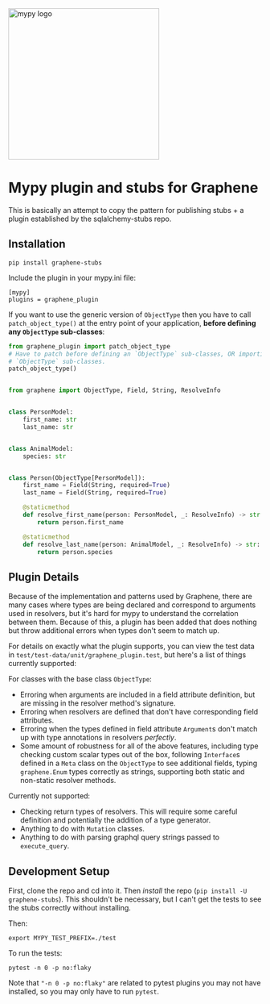 <img src="http://mypy-lang.org/static/mypy_light.svg" alt="mypy logo" width="300px"/>

Mypy plugin and stubs for Graphene
====================================

This is basically an attempt to copy the pattern for publishing stubs + a plugin established by the sqlalchemy-stubs repo.

## Installation
`pip install graphene-stubs`

Include the plugin in your mypy.ini file:
```
[mypy]
plugins = graphene_plugin
```

If you want to use the generic version of `ObjectType` then you have to call `patch_object_type()` at the entry point of your application, **before defining any `ObjectType` sub-classes**:
```python
from graphene_plugin import patch_object_type
# Have to patch before defining an `ObjectType` sub-classes, OR importing any modules that define
# `ObjectType` sub-classes.
patch_object_type()


from graphene import ObjectType, Field, String, ResolveInfo


class PersonModel:
    first_name: str
    last_name: str


class AnimalModel:
    species: str


class Person(ObjectType[PersonModel]):
    first_name = Field(String, required=True)
    last_name = Field(String, required=True)

    @staticmethod
    def resolve_first_name(person: PersonModel, _: ResolveInfo) -> str:
        return person.first_name

    @staticmethod
    def resolve_last_name(person: AnimalModel, _: ResolveInfo) -> str:  # fails
        return person.species
```

## Plugin Details
Because of the implementation and patterns used by Graphene, there are many cases where types are being declared and correspond to arguments used in resolvers, but it's hard for mypy to understand the correlation between them. Because of this, a plugin has been added that does nothing but throw additional errors when types don't seem to match up.

For details on exactly what the plugin supports, you can view the test data in `test/test-data/unit/graphene_plugin.test`, but here's a list of things currently supported:

For classes with the base class `ObjectType`:
- Erroring when arguments are included in a field attribute definition, but are missing in the resolver method's signature.
- Erroring when resolvers are defined that don't have corresponding field attributes.
- Erroring when the types defined in field attribute `Argument`s don't match up with type annotations in resolvers *perfectly*.
- Some amount of robustness for all of the above features, including type checking custom scalar types out of the box, following `Interface`s defined in a `Meta` class on the `ObjectType` to see additional fields, typing `graphene.Enum` types correctly as strings, supporting both static and non-static resolver methods.


Currently not supported:
- Checking return types of resolvers. This will require some careful definition and potentially the addition of a type generator.
- Anything to do with `Mutation` classes.
- Anything to do with parsing graphql query strings passed to `execute_query`.

## Development Setup

First, clone the repo and cd into it. Then _install_ the repo (`pip install -U graphene-stubs`). This shouldn't be necessary, but I can't get the tests to see the stubs correctly without installing.

Then:
```
export MYPY_TEST_PREFIX=./test
```

To run the tests:
```
pytest -n 0 -p no:flaky
```

Note that `"-n 0 -p no:flaky"` are related to pytest plugins you may not have installed, so you may only have to run `pytest`.

